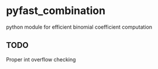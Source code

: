 # pyfast_combination
python module for efficient binomial coefficient computation

## TODO
Proper int overflow checking
